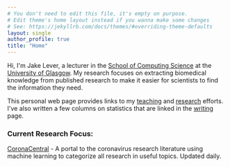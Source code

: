 ```yaml
---
# You don't need to edit this file, it's empty on purpose.
# Edit theme's home layout instead if you wanna make some changes
# See: https://jekyllrb.com/docs/themes/#overriding-theme-defaults
layout: single
author_profile: true
title: "Home"
---
```


Hi, I'm Jake Lever, a lecturer in the [School of Computing Science](https://www.gla.ac.uk/schools/computing/) at the [University of Glasgow](https://www.gla.ac.uk). My research focuses on extracting biomedical knowledge from published research to make it easier for scientists to find the information they need.

This personal web page provides links to my [teaching](/teaching/) and [research](/research/) efforts. I've also written a few columns on statistics that are linked in the [writing](/writing/) page.

### Current Research Focus: 

[CoronaCentral](https://coronacentral.ai) - A portal to the coronavirus research literature using machine learning to categorize all research in useful topics. Updated daily.

